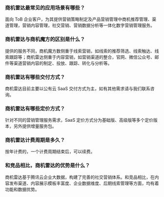 ### 商机雷达最常见的应用场景有哪些？
面向 ToB 企业客户，为其提供营销策略制定及产品营销管理中商机推荐管理、渠道管理，营销内容管理，社交营销、营销数据分析等一体化数字营销管理服务。

### 商机雷达与商机魔方的区别是什么？
提供的服务不同，商机魔方数侧重于线索营销，如线索的推荐筛选、线索触达、线索跟踪等；商机雷达侧重于内容营销，如营销渠道的整合，官网、微信公众号、邮件等渠道营销内容的制定、投放、跟踪、转化与分析等。

### 商机雷达有哪些交付方式？
商机雷达目前主要以公有云 SaaS 交付方式为主，如有其他需求请与我们联系咨询。

### 商机雷达有哪些定价方式？
针对不同的营销管理服务需求，SaaS 定价方式分为基础版、高级版等多个定价版本，另外提供增量服务包。

### 商机雷达计费周期是多久？
按年计费的，一个计费周期结束后，可以续费。

### 和竞品相比，商机雷达的优势是什么？
商机雷达基于腾讯云企业大数据，构建了完善的社交营销体系。和竞品相比，在内容发布渠道、内容展示模板丰富度、企业数据维度、后期线索管理等方面，均有着功能和数据优势。

